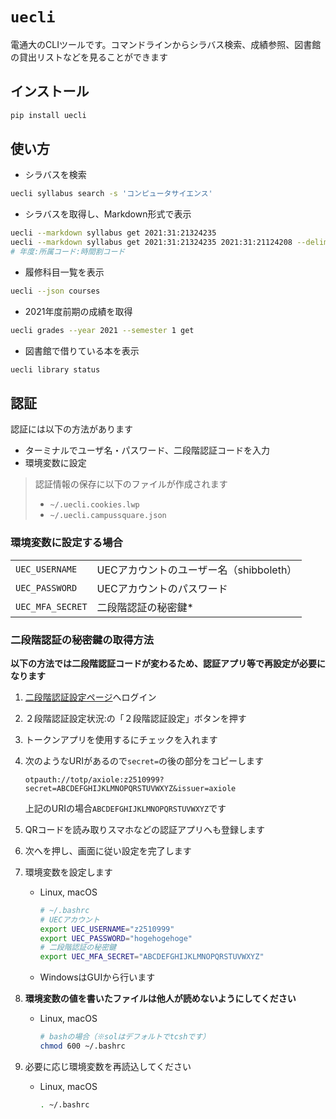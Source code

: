 # `uecli`

電通大のCLIツールです。コマンドラインからシラバス検索、成績参照、図書館の貸出リストなどを見ることができます

## インストール

```sh
pip install uecli
```

## 使い方

- シラバスを検索

```sh
uecli syllabus search -s 'コンピュータサイエンス'
```

- シラバスを取得し、Markdown形式で表示

```sh
uecli --markdown syllabus get 2021:31:21324235
uecli --markdown syllabus get 2021:31:21324235 2021:31:21124208 --delimiter '%%%%%'
# 年度:所属コード:時間割コード
```

- 履修科目一覧を表示

```sh
uecli --json courses
```

- 2021年度前期の成績を取得

```sh
uecli grades --year 2021 --semester 1 get
```

- 図書館で借りている本を表示

```sh
uecli library status
```

## 認証

認証には以下の方法があります

- ターミナルでユーザ名・パスワード、二段階認証コードを入力
- 環境変数に設定

> 認証情報の保存に以下のファイルが作成されます
> 
> - `~/.uecli.cookies.lwp`
> - `~/.uecli.campussquare.json`

### 環境変数に設定する場合

|||
|---|---|
|`UEC_USERNAME`|UECアカウントのユーザー名（shibboleth）|
|`UEC_PASSWORD`|UECアカウントのパスワード|
|`UEC_MFA_SECRET`|二段階認証の秘密鍵*|

### 二段階認証の秘密鍵の取得方法

**以下の方法では二段階認証コードが変わるため、認証アプリ等で再設定が必要になります**

1. [二段階認証設定ページ](https://axiole.cc.uec.ac.jp/)へログイン
2. ２段階認証設定状況:の「２段階認証設定」ボタンを押す
3. トークンアプリを使用するにチェックを入れます
4. 次のようなURIがあるので`secret=`の後の部分をコピーします

    ```
    otpauth://totp/axiole:z2510999?secret=ABCDEFGHIJKLMNOPQRSTUVWXYZ&issuer=axiole
    ```

    上記のURIの場合`ABCDEFGHIJKLMNOPQRSTUVWXYZ`です
5. QRコードを読み取りスマホなどの認証アプリへも登録します
6. 次へを押し、画面に従い設定を完了します
7. 環境変数を設定します

    - Linux, macOS

        ```sh
        # ~/.bashrc
        # UECアカウント
        export UEC_USERNAME="z2510999"
        export UEC_PASSWORD="hogehogehoge"
        # 二段階認証の秘密鍵
        export UEC_MFA_SECRET="ABCDEFGHIJKLMNOPQRSTUVWXYZ"
        ```

    - WindowsはGUIから行います

8. **環境変数の値を書いたファイルは他人が読めないようにしてください**

    - Linux, macOS

        ```sh
        # bashの場合（※solはデフォルトでtcshです）
        chmod 600 ~/.bashrc
        ```

9. 必要に応じ環境変数を再読込してください

    - Linux, macOS

        ```sh
        . ~/.bashrc
        ```
